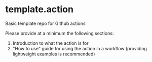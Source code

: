 # template.action

Basic template repo for Github actions

Please provide at a minimum the following sections:

1. Introduction to what the action is for
2. "How to use" guide for using the action in a workflow (providing lightweight examples is recommended)
